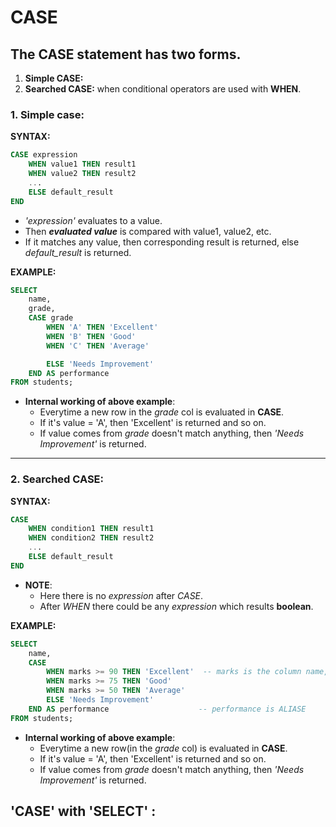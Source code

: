 
# CASE 

## The CASE statement has two forms.
1. **Simple CASE:** 
2. **Searched CASE:** when conditional operators are used with **WHEN**.

### 1. Simple case:
**SYNTAX:**
```SQL
CASE expression
    WHEN value1 THEN result1
    WHEN value2 THEN result2
    ...
    ELSE default_result
END
```
* *'expression'* evaluates to a value.
* Then ***evaluated value*** is compared with value1, value2, etc. 
* If it matches any value, then corresponding result is returned, else *default_result* is returned.

**EXAMPLE:**   
```sql
SELECT
    name,
    grade,
    CASE grade
        WHEN 'A' THEN 'Excellent'
        WHEN 'B' THEN 'Good'
        WHEN 'C' THEN 'Average'

        ELSE 'Needs Improvement'
    END AS performance
FROM students;

```
* **Internal working of above example**:
  * Everytime a new row in the *grade* col is evaluated in **CASE**.
  * If it's value = 'A', then 'Excellent' is returned and so on.
  * If value comes from *grade* doesn't match anything, then *'Needs Improvement'* is returned.

--------------------------------------------------------------------------------------------------------------

### 2. Searched CASE:

**SYNTAX:**
```SQL
CASE
    WHEN condition1 THEN result1
    WHEN condition2 THEN result2
    ...
    ELSE default_result
END
```
* **NOTE**:
  * Here there is no *expression* after *CASE*.
  * After *WHEN* there could be any *expression* which results **boolean**.


**EXAMPLE:**   
```sql
SELECT
    name,
    CASE
        WHEN marks >= 90 THEN 'Excellent'  -- marks is the column name, 
        WHEN marks >= 75 THEN 'Good'
        WHEN marks >= 50 THEN 'Average'
        ELSE 'Needs Improvement'
    END AS performance                    -- performance is ALIASE
FROM students;
```

* **Internal working of above example**:
  * Everytime a new row(in the *grade* col) is evaluated in **CASE**.
  * If it's value = 'A', then 'Excellent' is returned and so on.
  * If value comes from *grade* doesn't match anything, then *'Needs Improvement'* is returned.



## 'CASE' with 'SELECT' : 
